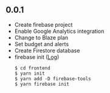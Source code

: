 ## 0.0.1

- Create firebase project
- Enable Google Analytics integration
- Change to Blaze plan
- Set budget and alerts
- Create Firestore database
- firebase init ([Log](https://gist.github.com/yukin01/0f78b62819557e0d542b9649b14cbe75))
  ```
  $ cd frontend
  $ yarn init
  $ yarn add -D firebase-tools
  $ yarn firebase init
  ```
